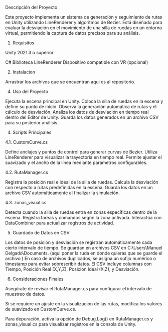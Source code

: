 Descripción del Proyecto

Este proyecto implementa un sistema de generación y seguimiento de rutas en Unity utilizando LineRenderer y algoritmos de Bezier. Está diseñado para evaluar la desviación en el movimiento de una silla de ruedas en un entorno virtual, permitiendo la captura de datos precisos para su análisis.

1. Requisitos

Unity 2021.3 o superior

C#
Biblioteca LineRenderer
Dispositivo compatible con VR (opcional)

2. Instalacion

Arrastrar los archivos que se encuentran aqui cs al repositorio.

4. Uso del Proyecto

Ejecuta la escena principal en Unity.
Coloca la silla de ruedas en la escena y define su punto de inicio.
Observa la generación automática de rutas y el cálculo de desviación.
Analiza los datos de desviación en tiempo real dentro del Editor de Unity.
Guarda los datos generados en un archivo CSV para su posterior análisis.

4. Scripts Principales

4.1. CustomCurve.cs

Define anclajes y puntos de control para generar curvas de Bezier.
Utiliza LineRenderer para visualizar la trayectoria en tiempo real.
Permite ajustar el suavizado y el ancho de la línea mediante parámetros configurables.

4.2. RutaManager.cs

Registra la posición real e ideal de la silla de ruedas.
Calcula la desviación con respecto a rutas predefinidas en la escena.
Guarda los datos en un archivo CSV automáticamente al finalizar la simulación.

4.3. zonas_visual.cs

Detecta cuando la silla de ruedas entra en zonas específicas dentro de la escena.
Registra tareas y comandos según la zona activada.
Interactúa con DataCombiner para actualizar registros de actividad.

5. Guardado de Datos en CSV

Los datos de posición y desviación se registran automáticamente cada cierto intervalo de tiempo.
Se guardan en archivos CSV en C:\Users\Manuel Delgado\Documents. (aqui poner la ruda en donde quieras que se guarde el archivo )
En caso de archivos duplicados, se asigna un sufijo numérico o timestamp para evitar sobrescribir datos.
El CSV incluye columnas con Tiempo, Posición Real (X,Y,Z), Posición Ideal (X,Z), y Desviación.

6. Consideraciones Finales

Asegúrate de revisar el RutaManager.cs para configurar el intervalo de muestreo de datos.

Si se requiere un ajuste en la visualización de las rutas, modifica los valores de suavizado en CustomCurve.cs.

Para depuración, activa la opción de Debug.Log() en RutaManager.cs y zonas_visual.cs para visualizar registros en la consola de Unity.

